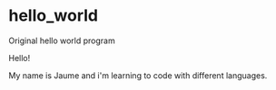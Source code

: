 # hello_world
Original hello world program

Hello!

My name is Jaume and i'm learning to code with different languages.
